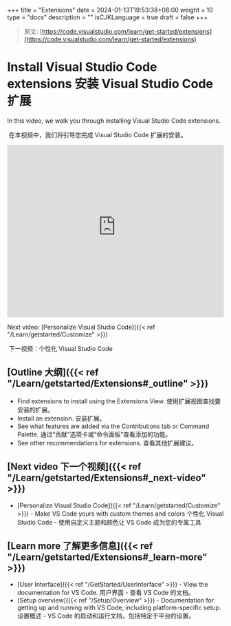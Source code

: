+++
title = "Extensions"
date = 2024-01-13T19:53:38+08:00
weight = 10
type = "docs"
description = ""
isCJKLanguage = true
draft = false
+++

> 原文: [https://code.visualstudio.com/learn/get-started/extensions](https://code.visualstudio.com/learn/get-started/extensions)

# Install Visual Studio Code extensions 安装 Visual Studio Code 扩展



In this video, we walk you through installing Visual Studio Code extensions.

​​​	在本视频中，我们将引导您完成 Visual Studio Code 扩展的安装。

<iframe src="https://www.youtube-nocookie.com/embed/SKcZ3cwX8lA" frameborder="0" allow="accelerometer; autoplay; encrypted-media; gyroscope; picture-in-picture" allowfullscreen="" title="Unlock the power of VS Code's extensions" style="box-sizing: border-box; font-family: &quot;Segoe UI&quot;, &quot;Helvetica Neue&quot;, Helvetica, Arial, sans-serif; width: 616.662px; max-width: 100%; height: 400px; color: rgb(36, 36, 36); font-size: 16px; font-style: normal; font-variant-ligatures: normal; font-variant-caps: normal; font-weight: 400; letter-spacing: normal; orphans: 2; text-align: start; text-indent: 0px; text-transform: none; widows: 2; word-spacing: 0px; -webkit-text-stroke-width: 0px; white-space: normal; background-color: rgb(255, 255, 255); text-decoration-thickness: initial; text-decoration-style: initial; text-decoration-color: initial;"></iframe>



Next video: [Personalize Visual Studio Code]({{< ref "/Learn/getstarted/Customize" >}})

​​​	下一视频：个性化 Visual Studio Code

## [Outline 大纲]({{< ref "/Learn/getstarted/Extensions#_outline" >}})

- Find extensions to install using the Extensions View.
  使用扩展视图查找要安装的扩展。
- Install an extension.
  安装扩展。
- See what features are added via the Contributions tab or Command Palette.
  通过“贡献”选项卡或“命令面板”查看添加的功能。
- See other recommendations for extensions.
  查看其他扩展建议。

## [Next video 下一个视频]({{< ref "/Learn/getstarted/Extensions#_next-video" >}})

- [Personalize Visual Studio Code]({{< ref "/Learn/getstarted/Customize" >}}) - Make VS Code yours with custom themes and colors
  个性化 Visual Studio Code - 使用自定义主题和颜色让 VS Code 成为您的专属工具

## [Learn more 了解更多信息]({{< ref "/Learn/getstarted/Extensions#_learn-more" >}})

- [User Interface]({{< ref "/GetStarted/UserInterface" >}}) - View the documentation for VS Code.
  用户界面 - 查看 VS Code 的文档。
- [Setup overview]({{< ref "/Setup/Overview" >}}) - Documentation for getting up and running with VS Code, including platform-specific setup.
  设置概述 - VS Code 的启动和运行文档，包括特定于平台的设置。
